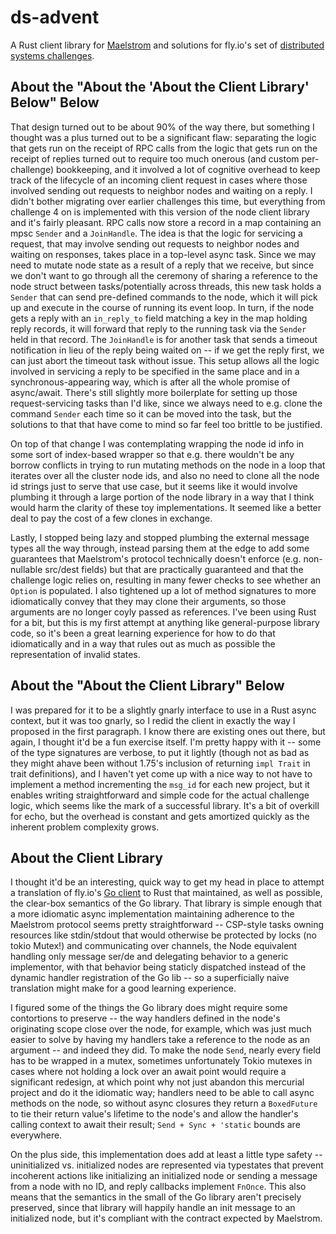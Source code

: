 ds-advent
=========

A Rust client library for [Maelstrom](https://github.com/jepsen-io/maelstrom) and solutions for fly.io's set of [distributed systems challenges](https://fly.io/dist-sys/1/).

## About the "About the 'About the Client Library' Below" Below

That design turned out to be about 90% of the way there, but something I thought was a plus turned out to be a significant flaw: separating the logic that gets run on the receipt of RPC calls from the logic that gets run on the receipt of replies turned out to require too much onerous (and custom per-challenge) bookkeeping, and it involved a lot of cognitive overhead to keep track of the lifecycle of an incoming client request in cases where those involved sending out requests to neighbor nodes and waiting on a reply. I didn't bother migrating over earlier challenges this time, but everything from challenge 4 on is implemented with this version of the node client library and it's fairly pleasant. RPC calls now store a record in a map containing an mpsc `Sender` and a `JoinHandle`. The idea is that the logic for servicing a request, that may involve sending out requests to neighbor nodes and waiting on responses, takes place in a top-level async task. Since we may need to mutate node state as a result of a reply that we receive, but since we don't want to go through all the ceremony of sharing a reference to the node struct between tasks/potentially across threads, this new task holds a `Sender` that can send pre-defined commands to the node, which it will pick up and execute in the course of running its event loop. In turn, if the node gets a reply with an `in_reply_to` field matching a key in the map holding reply records, it will forward that reply to the running task via the `Sender` held in that record. The `JoinHandle` is for another task that sends a timeout notification in lieu of the reply being waited on -- if we get the reply first, we can just abort the timeout task without issue. This setup allows all the logic involved in servicing a reply to be specified in the same place and in a synchronous-appearing way, which is after all the whole promise of async/await. There's still slightly more boilerplate for setting up those request-servicing tasks than I'd like, since we always need to e.g. clone the command `Sender` each time so it can be moved into the task, but the solutions to that that have come to mind so far feel too brittle to be justified.

On top of that change I was contemplating wrapping the node id info in some sort of index-based wrapper so that e.g. there wouldn't be any borrow conflicts in trying to run mutating methods on the node in a loop that iterates over all the cluster node ids, and also no need to clone all the node id strings just to serve that use case, but it seems like it would involve plumbing it through a large portion of the node library in a way that I think would harm the clarity of these toy implementations. It seemed like a better deal to pay the cost of a few clones in exchange.

Lastly, I stopped being lazy and stopped plumbing the external message types all the way through, instead parsing them at the edge to add some guarantees that Maelstrom's protocol technically doesn't enforce (e.g. non-nullable src/dest fields) but that are practically guaranteed and that the challenge logic relies on, resulting in many fewer checks to see whether an `Option` is populated. I also tightened up a lot of method signatures to more idiomatically convey that they may clone their arguments, so those arguments are no longer coyly passed as references. I've been using Rust for a bit, but this is my first attempt at anything like general-purpose library code, so it's been a great learning experience for how to do that idiomatically and in a way that rules out as much as possible the representation of invalid states.

## About the "About the Client Library" Below

I was prepared for it to be a slightly gnarly interface to use in a Rust async context, but it was too gnarly, so I redid the client in exactly the way I proposed in the first paragraph. I know there are existing ones out there, but again, I thought it'd be a fun exercise itself. I'm pretty happy with it -- some of the type signatures are verbose, to put it lightly (though not as bad as they might ahave been without 1.75's inclusion of returning `impl Trait` in trait definitions), and I haven't yet come up with a nice way to not have to implement a method incrementing the `msg_id` for each new project, but it enables writing straightforward and simple code for the actual challenge logic, which seems like the mark of a successful library. It's a bit of overkill for echo, but the overhead is constant and gets amortized quickly as the inherent problem complexity grows.

## About the Client Library

I thought it'd be an interesting, quick way to get my head in place to attempt a translation of fly.io's [Go client](https://pkg.go.dev/github.com/jepsen-io/maelstrom/demo/go) to Rust that maintained, as well as possible, the clear-box semantics of the Go library. That library is simple enough that a more idiomatic async implementation maintaining adherence to the Maelstrom protocol seems pretty straightforward -- CSP-style tasks owning resources like stdin/stdout that would otherwise be protected by locks (no tokio Mutex!) and communicating over channels, the Node equivalent handling only message ser/de and delegating behavior to a generic implementor, with that behavior being staticly dispatched instead of the dynamic handler registration of the Go lib -- so a superficially naive translation might make for a good learning experience.

I figured some of the things the Go library does might require some contortions to preserve -- the way handlers defined in the node's originating scope close over the node, for example, which was just much easier to solve by having my handlers take a reference to the node as an argument -- and indeed they did. To make the node `Send`, nearly every field has to be wrapped in a mutex, sometimes unfortunately Tokio mutexes in cases where not holding a lock over an await point would require a significant redesign, at which point why not just abandon this mercurial project and do it the idiomatic way; handlers need to be able to call async methods on the node, so without async closures they return a `BoxedFuture` to tie their return value's lifetime to the node's and allow the handler's calling context to await their result; `Send + Sync + 'static` bounds are everywhere.

On the plus side, this implementation does add at least a little type safety -- uninitialized vs. initialized nodes are represented via typestates that prevent incoherent actions like initializing an initialized node or sending a message from a node with no ID, and reply callbacks implement `FnOnce`. This also means that the semantics in the small of the Go library aren't precisely preserved, since that library will happily handle an init message to an initialized node, but it's compliant with the contract expected by Maelstrom.
